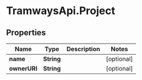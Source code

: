 # TramwaysApi.Project

## Properties

Name | Type | Description | Notes
------------ | ------------- | ------------- | -------------
**name** | **String** |  | [optional] 
**ownerURI** | **String** |  | [optional] 


